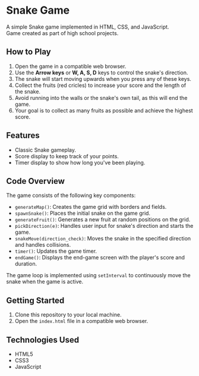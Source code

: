 # Snake Game

A simple Snake game implemented in HTML, CSS, and JavaScript.  
Game created as part of high school projects.


## How to Play

1. Open the game in a compatible web browser.
2. Use the **Arrow keys** or **W, A, S, D** keys to control the snake's direction.
3. The snake will start moving upwards when you press any of these keys.
4. Collect the fruits (red cricles) to increase your score and the length of the snake.
5. Avoid running into the walls or the snake's own tail, as this will end the game.
6. Your goal is to collect as many fruits as possible and achieve the highest score.

## Features

- Classic Snake gameplay.
- Score display to keep track of your points.
- Timer display to show how long you've been playing.

## Code Overview

The game consists of the following key components:

- `generateMap()`: Creates the game grid with borders and fields.
- `spawnSnake()`: Places the initial snake on the game grid.
- `generateFruit()`: Generates a new fruit at random positions on the grid.
- `pickDirection(e)`: Handles user input for snake's direction and starts the game.
- `snakeMove(direction_check)`: Moves the snake in the specified direction and handles collisions.
- `timer()`: Updates the game timer.
- `endGame()`: Displays the end-game screen with the player's score and duration.

The game loop is implemented using `setInterval` to continuously move the snake when the game is active.

## Getting Started

1. Clone this repository to your local machine.
2. Open the `index.html` file in a compatible web browser.

## Technologies Used

- HTML5
- CSS3
- JavaScript

